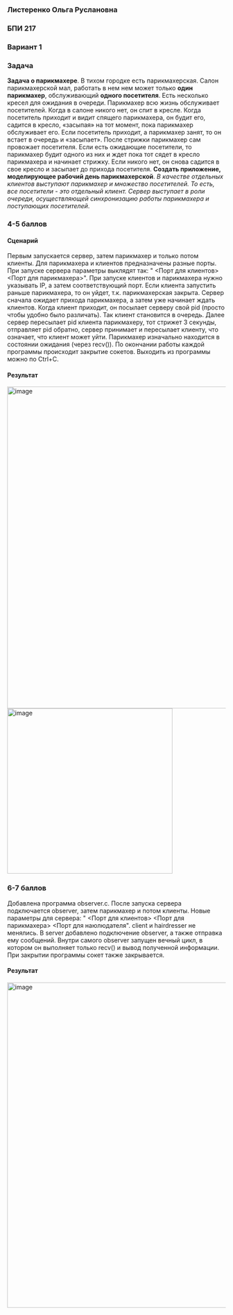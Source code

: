 ### Листеренко Ольга Руслановна ###
### БПИ 217 ###
  
### Вариант 1 ###
### Задача ###
**Задача о парикмахере**. В тихом городке есть парикмахерская. Салон парикмахерской мал, работать в нем нем может только **один парикмахер**, обслуживающий **одного посетителя**. Есть несколько кресел для ожидания в очереди. Парикмахер всю жизнь обслуживает посетителей. Когда в салоне никого нет, он спит в кресле. Когда посетитель приходит и видит спящего парикмахера, он будит его, садится в кресло, «засыпая» на тот момент, пока парикмахер обслуживает его. Если посетитель приходит, а парикмахер занят, то он встает в очередь и «засыпает». После стрижки парикмахер сам провожает посетителя. Если есть ожидающие посетители, то парикмахер будит одного из них и ждет пока тот сядет в кресло парикмахера и начинает стрижку. Если никого нет, он снова садится в свое кресло и засыпает до прихода посетителя. **Создать приложение, моделирующее рабочий день парикмахерской**. *В
качестве отдельных клиентов выступают парикмахер и множество посетителей. То есть, все посетители - это отдельный клиент. Сервер выступает в роли очереди, осуществляющей синхронизацию работы парикмахера и поступающих посетителей*.  

### 4-5 баллов ###
#### Сценарий ####
Первым запускается сервер, затем парикмахер и только потом клиенты. Для парикмахера и клиентов предназначены разные порты. При запуске сервера параметры выклядят так: "<IP> <Порт для клиентов> <Порт для парикмахера>". При запуске клиентов и парикмахера нужно указывать IP, а затем соответствующий порт. Если клиента запустить раньше парикмахера, то он уйдет, т.к. парикмахерская закрыта. Сервер сначала ожидает прихода парикмахера, а затем уже начинает ждать клиентов. Когда клиент приходит, он посылает серверу свой pid (просто чтобы удобно было различать). Так клиент становится в очередь. Далее сервер пересылает pid клиента парикмахеру, тот стрижет 3 секунды, отправляет pid обратно, сервер принимает и пересылает клиенту, что означает, что клиент может уйти. Парикмахер изначально находится в состоянии ожидания (через recv()). По окончании работы каждой программы происходит закрытие сокетов. Выходить из программы можно по Ctrl+C.  
#### Результат ####  
  <img width="742" alt="image" src="https://github.com/Milorann/OS_HW3/assets/57359954/b36d8c52-1716-40c5-a7d1-1555cc2674ea">  
  <img width="381" alt="image" src="https://github.com/Milorann/OS_HW3/assets/57359954/5e791410-c131-4485-bbf9-32b6bf5af10a">  
  
### 6-7 баллов ###
Добавлена программа observer.c. После запуска сервера подключается observer, затем парикмахер и потом клиенты. Новые параметры для сервера: "<IP> <Порт для клиентов> <Порт для парикмахера> <Порт для наюлюдателя". client и hairdresser не менялись. В server добавлено подключение observer, а также отправка ему сообщений. Внутри самого observer запущен вечный цикл, в котором он выполняет только recv() и вывод полученной информации. При закрытии программы сокет также закрывается.  
#### Результат ####  
<img width="750" alt="image" src="https://github.com/Milorann/OS_HW3/assets/57359954/60696319-de6c-470d-a9c6-251829333e51">  
